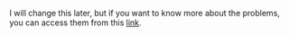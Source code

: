 I will change this later, but if you want to know more about the problems, you can access them from this [link](https://assessment.hackerearth.com/challenges/test/shopee-singapore-test-draft-3/problems/).

